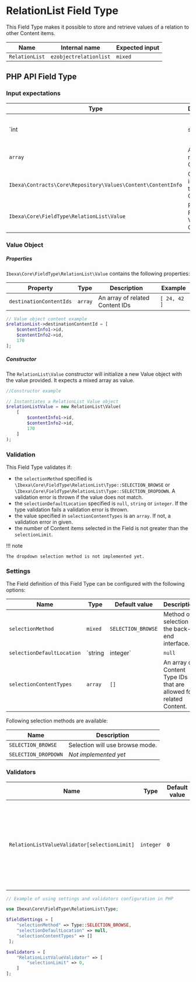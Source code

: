# RelationList Field Type

This Field Type makes it possible to store and retrieve values of a relation to other Content items.

| Name           | Internal name          | Expected input |
|----------------|------------------------|----------------|
| `RelationList` | `ezobjectrelationlist` | `mixed`        |

## PHP API Field Type 

### Input expectations

|Type|Description|Example|
|------|------|------|
|`int|string`|ID of the related Content item|`42`|
|`array`|An array of related Content IDs|`[ 24, 42 ]`|
|`Ibexa\Contracts\Core\Repository\Values\Content\ContentInfo`|ContentInfo instance of the related Content|n/a|
|`Ibexa\Core\FieldType\RelationList\Value`|RelationList Field Type Value Object|See below.|

### Value Object

##### Properties

`Ibexa\Core\FieldType\RelationList\Value` contains the following properties:

|Property|Type|Description|Example|
|------|------|------|------|
|`destinationContentIds`|`array`|An array of related Content IDs|`[ 24, 42 ]`|

``` php
// Value object content example
$relationList->destinationContentId = [
    $contentInfo1->id,
    $contentInfo2->id,
    170
];
```

##### Constructor

The `RelationList\Value` constructor will initialize a new Value object with the value provided. It expects a mixed array as value.

``` php
//Constructor example

// Instantiates a RelationList Value object
$relationListValue = new RelationList\Value(
    [
        $contentInfo1->id,
        $contentInfo2->id,
        170
    ]
);
```

### Validation

This Field Type validates if:

- the `selectionMethod` specified is `\Ibexa\Core\FieldType\RelationList\Type::SELECTION_BROWSE` or `\Ibexa\Core\FieldType\RelationList\Type::SELECTION_DROPDOWN`. A validation error is thrown if the value does not match.
- the `selectionDefaultLocation` specified is `null`, `string` or `integer`. If the type validation fails a validation error is thrown.
- the value specified in `selectionContentTypes` is an `array`. If not, a validation error in given.
- the number of Content items selected in the Field is not greater than the `selectionLimit`.

!!! note

    The dropdown selection method is not implemented yet.

### Settings

The Field definition of this Field Type can be configured with the following options:

|Name|Type|Default value|Description|
|------|------|------|------|
|`selectionMethod`|`mixed`|`SELECTION_BROWSE`|Method of selection in the back-end interface.|
|`selectionDefaultLocation`|`string|integer`|`null`|ID of the default Location for the selection when using the back-end interface.|
|`selectionContentTypes`|`array`|`[]`|An array of Content Type IDs that are allowed for related Content.|

Following selection methods are available:

| Name| Description|
|-----|------------|
| `SELECTION_BROWSE` | Selection will use browse mode.|
| `SELECTION_DROPDOWN` | *Not implemented yet* |

### Validators

|Name|Type|Default value|Description|
|------|------|------|------|
|`RelationListValueValidator[selectionLimit]`|`integer`|`0`|The number of Content items that can be selected in the Field. When set to 0, any number can be selected.|

``` php
// Example of using settings and validators configuration in PHP

use Ibexa\Core\FieldType\RelationList\Type;

$fieldSettings = [
    "selectionMethod" => Type::SELECTION_BROWSE,
    "selectionDefaultLocation" => null,
    "selectionContentTypes" => []
 ];

$validators = [
    "RelationListValueValidator" => [
        "selectionLimit" => 0,
    ]
];
```
